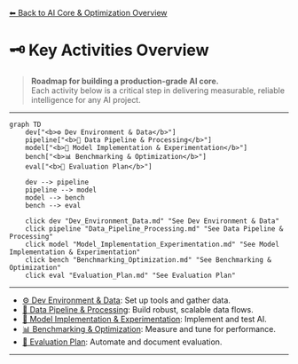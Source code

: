 [⬅ Back to AI Core & Optimization Overview](README.md)

# 🗝️ Key Activities Overview

> **Roadmap for building a production-grade AI core.**  
> Each activity below is a critical step in delivering measurable, reliable intelligence for any AI project.

---

```mermaid
graph TD
    dev["<b>⚙️ Dev Environment & Data</b>"]
    pipeline["<b>🔗 Data Pipeline & Processing</b>"]
    model["<b>🤖 Model Implementation & Experimentation</b>"]
    bench["<b>📊 Benchmarking & Optimization</b>"]
    eval["<b>🧪 Evaluation Plan</b>"]

    dev --> pipeline
    pipeline --> model
    model --> bench
    bench --> eval

    click dev "Dev_Environment_Data.md" "See Dev Environment & Data"
    click pipeline "Data_Pipeline_Processing.md" "See Data Pipeline & Processing"
    click model "Model_Implementation_Experimentation.md" "See Model Implementation & Experimentation"
    click bench "Benchmarking_Optimization.md" "See Benchmarking & Optimization"
    click eval "Evaluation_Plan.md" "See Evaluation Plan"
```

---

- [⚙️ Dev Environment & Data](Dev_Environment_Data.md): Set up tools and gather data.
- [🔗 Data Pipeline & Processing](Data_Pipeline_Processing.md): Build robust, scalable data flows.
- [🤖 Model Implementation & Experimentation](Model_Implementation_Experimentation.md): Implement and test AI.
- [📊 Benchmarking & Optimization](Benchmarking_Optimization.md): Measure and tune for performance.
- [🧪 Evaluation Plan](Evaluation_Plan.md): Automate and document evaluation.

---
